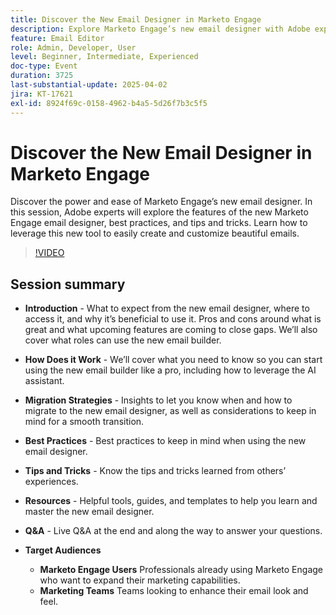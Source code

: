 ```yaml
---
title: Discover the New Email Designer in Marketo Engage
description: Explore Marketo Engage’s new email designer with Adobe experts. Learn features, best practices, tips, migration strategies, and more to enhance your email marketing.
feature: Email Editor
role: Admin, Developer, User
level: Beginner, Intermediate, Experienced
doc-type: Event
duration: 3725
last-substantial-update: 2025-04-02
jira: KT-17621
exl-id: 8924f69c-0158-4962-b4a5-5d26f7b3c5f5
---
```

# Discover the New Email Designer in Marketo Engage

Discover the power and ease of Marketo Engage’s new email designer. In this session, Adobe experts will explore the features of the new Marketo Engage email designer, best practices, and tips and tricks. Learn how to leverage this new tool to easily create and customize beautiful emails.

>[!VIDEO](https://video.tv.adobe.com/v/3456026/?learn=on&enablevpops)

## Session summary

* **Introduction** - What to expect from the new email designer, where to access it, and why it’s beneficial to use it.  Pros and cons around what is great and what upcoming features are coming to close gaps.  We’ll also cover what roles can use the new email builder. 

* **How Does it Work** - We’ll cover what you need to know so you can start using the new email builder like a pro, including how to leverage the AI assistant.  

* **Migration Strategies** - Insights to let you know when and how to migrate to the new email designer, as well as considerations to keep in mind for a smooth transition.  

* **Best Practices** - Best practices to keep in mind when using the new email designer. 

* **Tips and Tricks** - Know the tips and tricks learned from others’ experiences. 

* **Resources** - Helpful tools, guides, and templates to help you learn and master the new email designer. 

* **Q&A** - Live Q&A at the end and along the way to answer your questions.

* **Target Audiences**

  * **Marketo Engage Users** Professionals already using Marketo Engage who want to expand their marketing capabilities.
  * **Marketing Teams** Teams looking to enhance their email look and feel.
